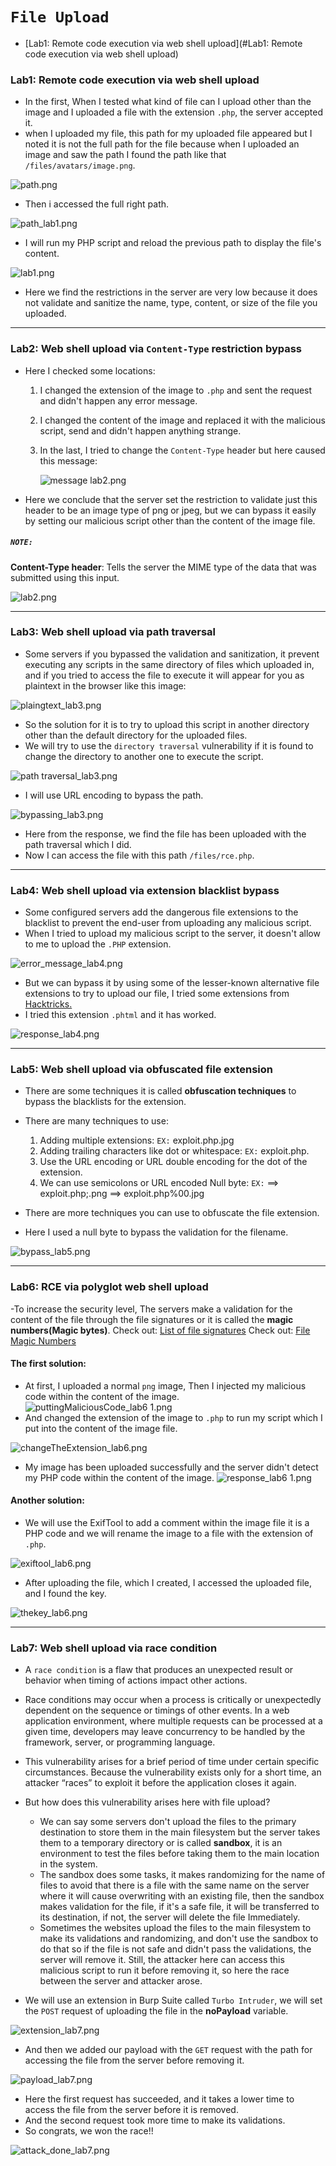 # `File Upload`
- [Lab1: Remote code execution via web shell upload](#Lab1: Remote code execution via web shell upload)
### Lab1: Remote code execution via web shell upload
- In the first, When I tested what kind of file can I upload other than the image and I uploaded a file with the extension `.php`, the server accepted it.
- when I uploaded my file, this path for my uploaded file appeared but I noted it is not the full path for the file because when I uploaded an image and saw the path I found the path like that `/files/avatars/image.png`.

![path.png](https://github.com/Sec0gh/Portswigger-Labs/blob/main/File%20Upload%20Labs/images/path.png)
- Then i accessed the full right path.
 
![path_lab1.png](https://github.com/Sec0gh/Portswigger-Labs/blob/main/File%20Upload%20Labs/images/path_lab1.png)
- I will run my PHP script and reload the previous path to display the file's content.

![lab1.png](https://github.com/Sec0gh/Portswigger-Labs/blob/main/File%20Upload%20Labs/images/lab1.png)
- Here we find the restrictions in the server are very low because it does not validate and sanitize the name, type, content, or size of the file you uploaded.
-----------------------------------------------------------------------

### Lab2: Web shell upload via `Content-Type` restriction bypass
- Here I checked some locations:
	1. I changed the extension of the image to `.php` and sent the request and didn't happen any error message.
	2. I changed the content of the image and replaced it with the malicious script, send and didn't happen anything strange.
	3. In the last, I tried to change the `Content-Type` header but here caused this message:
		   
		![message lab2.png](https://github.com/Sec0gh/Portswigger-Labs/blob/main/File%20Upload%20Labs/images/message%20lab2.png)
- Here we conclude that the server set the restriction to validate just this header to be an image type of png or jpeg, but we can bypass it easily by setting our malicious script other than the content of the image file. 
##### `NOTE: `
**Content-Type header**: Tells the server the MIME type of the data that was submitted using this input.

![lab2.png](https://github.com/Sec0gh/Portswigger-Labs/blob/main/File%20Upload%20Labs/images/lab2.png)

-----------------------------------------------------------------------
### Lab3: Web shell upload via path traversal
- Some servers if you bypassed the validation and sanitization, it prevent executing any scripts in the same directory of files which uploaded in, and if you tried to access the file to execute it will appear for you as plaintext in the browser like this image:
 
![plaingtext_lab3.png](https://github.com/Sec0gh/Portswigger-Labs/blob/main/File%20Upload%20Labs/images/plaingtext_lab3.png)

- So the solution for it is to try to upload this script in another directory other than the default directory for the uploaded files. 
- We will try to use the `directory traversal` vulnerability if it is found to change the directory to another one to execute the script.

![path traversal_lab3.png](https://github.com/Sec0gh/Portswigger-Labs/blob/main/File%20Upload%20Labs/images/path%20traversal_lab3.png)
- I will use URL encoding to bypass the path.

![bypassing_lab3.png](https://github.com/Sec0gh/Portswigger-Labs/blob/main/File%20Upload%20Labs/images/bypassing_lab3.png)
- Here from the response, we find the file has been uploaded with the path traversal which I did.
- Now I can access the file with this path `/files/rce.php`.
-----------------------------------------------------------------------
### Lab4: Web shell upload via extension blacklist bypass
- Some configured servers add the dangerous file extensions to the blacklist to prevent the end-user from uploading any malicious script.
- When I tried to upload my malicious script to the server, it doesn't allow to me to upload the `.PHP` extension.

![error_message_lab4.png](https://github.com/Sec0gh/Portswigger-Labs/blob/main/File%20Upload%20Labs/images/error_message_lab4.png)
- But we can bypass it by using some of the lesser-known alternative file extensions to try to upload our file, I tried some extensions from [Hacktricks.](https://book.hacktricks.xyz/pentesting-web/file-upload#file-upload-general-methodology)
- I tried this extension `.phtml` and it has worked.

![response_lab4.png](https://github.com/Sec0gh/Portswigger-Labs/blob/main/File%20Upload%20Labs/images/response_lab4.png)

-----------------------------------------------------------------------
### Lab5: Web shell upload via obfuscated file extension
- There are some techniques it is called **obfuscation techniques** to bypass the blacklists for the extension.
- There are many techniques to use:
	1. Adding multiple extensions: `EX:` exploit.php.jpg  
	2. Adding trailing characters like dot or whitespace: `EX:` exploit.php.
	3. Use the URL encoding or URL double encoding for the dot of the extension.
	4. We can use semicolons or URL encoded Null byte:
	`EX:` ==> exploit.php;.png                  ==> exploit.php%00.jpg 
- There are more techniques you can use to obfuscate the file extension.

- Here I used a null byte to bypass the validation for the filename.

![bypass_lab5.png](https://github.com/Sec0gh/Portswigger-Labs/blob/main/File%20Upload%20Labs/images/bypass_lab5.png)

-----------------------------------------------------------------------
### Lab6: RCE via polyglot web shell upload
-To increase the security level, The servers make a validation for the content of the file through the file signatures or it is called the **magic numbers(Magic bytes)**.
Check out: [List of file signatures](https://en.wikipedia.org/wiki/List_of_file_signatures)
Check out: [File Magic Numbers](https://gist.github.com/leommoore/f9e57ba2aa4bf197ebc5)
#### The first solution:
- At first, I uploaded a normal `png` image, Then I injected my malicious code within the content of the image.
![puttingMaliciousCode_lab6 1.png](https://github.com/Sec0gh/Portswigger-Labs/blob/main/File%20Upload%20Labs/images/puttingMaliciousCode_lab6.png)
- And changed the extension of the image to `.php` to run my script which I put into the content of the image file.

![changeTheExtension_lab6.png](https://github.com/Sec0gh/Portswigger-Labs/blob/main/File%20Upload%20Labs/images/changeTheExtension_lab6.png)
- My image has been uploaded successfully and the server didn't detect my PHP code within the content of the image.
![response_lab6 1.png](https://github.com/Sec0gh/Portswigger-Labs/blob/main/File%20Upload%20Labs/images/response_lab6.png)

#### Another solution:
- We will use the ExifTool to add a comment within the image file it is a PHP code and we will rename the image to a file with the extension of `.php`.

![exiftool_lab6.png](https://github.com/Sec0gh/Portswigger-Labs/blob/main/File%20Upload%20Labs/images/exiftool_lab6.png)
- After uploading the file, which I created, I accessed the uploaded file, and I found the key.
 
![thekey_lab6.png](https://github.com/Sec0gh/Portswigger-Labs/blob/main/File%20Upload%20Labs/images/thekey_lab6.png)

-----------------------------------------------------------------------
### Lab7: Web shell upload via race condition
- A `race condition` is a flaw that produces an unexpected result or behavior when timing of actions impact other actions.
- Race conditions may occur when a process is critically or unexpectedly dependent on the sequence or timings of other events. In a web application environment, where multiple requests can be processed at a given time, developers may leave concurrency to be handled by the framework, server, or programming language. 
- This vulnerability arises for a brief period of time under certain specific circumstances. Because the vulnerability exists only for a short time, an attacker “races” to exploit it before the application closes it again. 
- But how does this vulnerability arises here with file upload?
	- We can say some servers don't upload the files to the primary destination to store them in the main filesystem but the server takes them to a temporary directory or is called **sandbox**, it is an environment to test the files before taking them to the main location in the system.
	- The sandbox does some tasks, it makes randomizing for the name of files to avoid that there is a file with the same name on the server where it will cause overwriting with an existing file, then the sandbox makes validation for the file, if it's a safe file, it will be transferred to its destination, if not, the server will delete the file Immediately.
	- Sometimes the websites upload the files to the main filesystem to make its validations and randomizing, and don't use the sandbox to do that so if the file is not safe and didn't pass the validations, the server will remove it. Still, the attacker here can access this malicious script to run it before removing it, so here the race between the server and attacker arose. 

- We will use an extension in Burp Suite called `Turbo Intruder`, we will set the `POST` request of uploading the file in the **noPayload** variable.

![extension_lab7.png](https://github.com/Sec0gh/Portswigger-Labs/blob/main/File%20Upload%20Labs/images/extension_lab7.png)
- And then we added our payload with the `GET` request with the path for accessing the file from the server before removing it.
 
![payload_lab7.png](https://github.com/Sec0gh/Portswigger-Labs/blob/main/File%20Upload%20Labs/images/payload_lab7.png)
- Here the first request has succeeded, and it takes a lower time to access the file from the server before it is removed.
- And the second request took more time to make its validations.
- So congrats, we won the race!!

![attack_done_lab7.png](https://github.com/Sec0gh/Portswigger-Labs/blob/main/File%20Upload%20Labs/images/attack_done_lab7.png)















